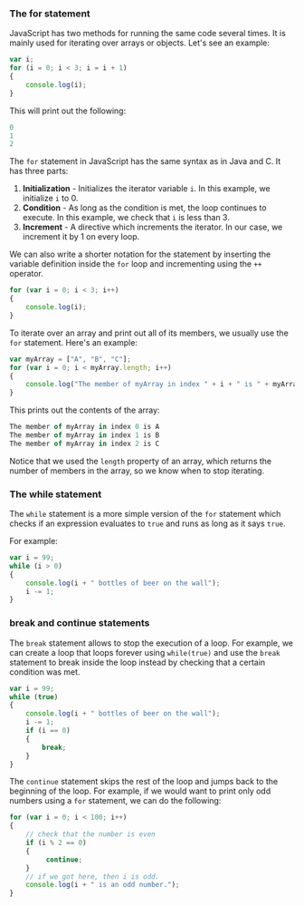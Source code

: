 
### The for statement

JavaScript has two methods for running the same code several times. It is mainly used for iterating over arrays or objects. Let's see an example:

```javascript
var i;
for (i = 0; i < 3; i = i + 1)
{
    console.log(i);
}
```

This will print out the following:

```javascript
0
1
2
```

The `for` statement in JavaScript has the same syntax as in Java and C. It has three parts:

1. **Initialization** - Initializes the iterator variable `i`. In this example, we initialize `i` to 0.
2. **Condition** - As long as the condition is met, the loop continues to execute. In this example, we check that `i` is less than 3.
3. **Increment** - A directive which increments the iterator. In our case, we increment it by 1 on every loop.

We can also write a shorter notation for the statement by inserting the variable definition inside the `for` loop and incrementing using the `++` operator.

```javascript
for (var i = 0; i < 3; i++)
{
    console.log(i);
}
```

To iterate over an array and print out all of its members, we usually use the `for` statement. Here's an example:

```javascript
var myArray = ["A", "B", "C"];
for (var i = 0; i < myArray.length; i++)
{
    console.log("The member of myArray in index " + i + " is " + myArray[i]);
}
```

This prints out the contents of the array:

```javascript
The member of myArray in index 0 is A
The member of myArray in index 1 is B
The member of myArray in index 2 is C
```

Notice that we used the `length` property of an array, which returns the number of members in the array, so we know when to stop iterating.

### The while statement

The `while` statement is a more simple version of the `for` statement which checks if an expression evaluates to `true` and runs as long as it says `true`.

For example:

```javascript
var i = 99;
while (i > 0)
{
    console.log(i + " bottles of beer on the wall");
    i -= 1;
}
```

### break and continue statements

The `break` statement allows to stop the execution of a loop. For example, we can create a loop that loops forever using `while(true)` and use the `break` statement to break inside the loop instead by checking that a certain condition was met.

```javascript
var i = 99;
while (true)
{
    console.log(i + " bottles of beer on the wall");
    i -= 1;
    if (i == 0)
    {
        break;
    }
}
```

The `continue` statement skips the rest of the loop and jumps back to the beginning of the loop. For example, if we would want to print only odd numbers using a `for` statement, we can do the following:

```javascript
for (var i = 0; i < 100; i++)
{
    // check that the number is even
    if (i % 2 == 0)
    {
         continue;
    }
    // if we got here, then i is odd.
    console.log(i + " is an odd number.");
}
```